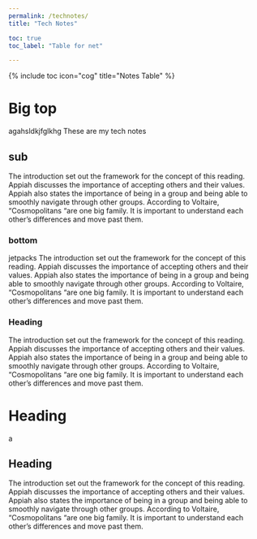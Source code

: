 ```yaml
---
permalink: /technotes/
title: "Tech Notes"

toc: true
toc_label: "Table for net"

---
```

{% include toc icon="cog" title="Notes Table" %}

# Big top
agahsldkjfglkhg
These are my tech notes
## sub
The introduction set out the framework for the concept of this reading. Appiah discusses the importance of accepting others and their values. Appiah also states the importance of being in a group and being able to smoothly navigate through other groups. According to Voltaire, “Cosmopolitans “are one big family. It is important to understand each other’s differences and move past them.
### bottom
jetpacks
The introduction set out the framework for the concept of this reading. Appiah discusses the importance of accepting others and their values. Appiah also states the importance of being in a group and being able to smoothly navigate through other groups. According to Voltaire, “Cosmopolitans “are one big family. It is important to understand each other’s differences and move past them.

### Heading
The introduction set out the framework for the concept of this reading. Appiah discusses the importance of accepting others and their values. Appiah also states the importance of being in a group and being able to smoothly navigate through other groups. According to Voltaire, “Cosmopolitans “are one big family. It is important to understand each other’s differences and move past them.

# Heading
a
## Heading
The introduction set out the framework for the concept of this reading. Appiah discusses the importance of accepting others and their values. Appiah also states the importance of being in a group and being able to smoothly navigate through other groups. According to Voltaire, “Cosmopolitans “are one big family. It is important to understand each other’s differences and move past them.
